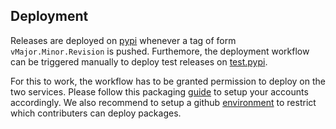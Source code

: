 ## Deployment

Releases are deployed on [pypi] whenever a tag of form `vMajor.Minor.Revision`
is pushed. Furthemore, the deployment workflow can be triggered manually to
deploy test releases on [test.pypi].

For this to work, the workflow has to be granted permission to deploy on the
two services. Please follow this packaging [guide] to setup your accounts
accordingly. We also recommend to setup a github [environment] to restrict
which contributers can deploy packages.

[environment]: https://docs.github.com/en/actions/deployment/targeting-different-environments/using-environments-for-deployment/
[guide]: https://packaging.python.org/en/latest/guides/publishing-package-distribution-releases-using-github-actions-ci-cd-workflows/
[pypi]: https://pypi.org/
[test.pypi]: https://test.pypi.org/
